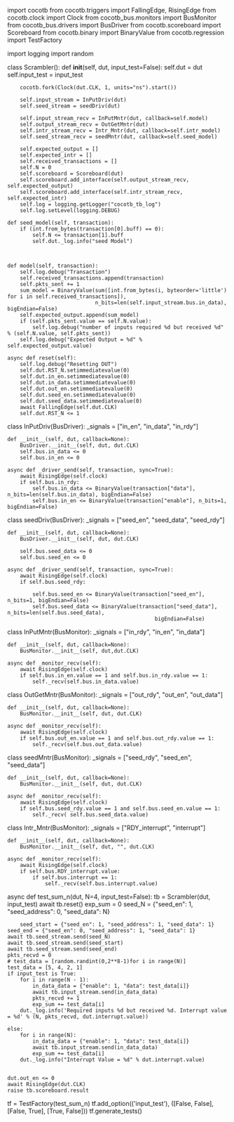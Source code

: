 import cocotb
from cocotb.triggers import FallingEdge, RisingEdge
from cocotb.clock import Clock
from cocotb_bus.monitors import BusMonitor
from cocotb_bus.drivers import BusDriver
from cocotb.scoreboard import Scoreboard
from cocotb.binary import BinaryValue
from cocotb.regression import TestFactory

import logging
import random


class Scrambler():
    def __init__(self, dut, input_test=False):
        self.dut = dut
        self.input_test = input_test
        

        cocotb.fork(Clock(dut.CLK, 1, units="ns").start())

        self.input_stream = InPutDriv(dut)
        self.seed_stream = seedDriv(dut)

        self.input_stream_recv = InPutMntr(dut, callback=self.model)
        self.output_stream_recv = OutGetMntr(dut)
        self.intr_stream_recv = Intr_Mntr(dut, callback=self.intr_model)
        self.seed_stream_recv = seedMntr(dut, callback=self.seed_model)

        self.expected_output = []
        self.expected_intr = []
        self.received_transactions = []
        self.N = 0
        self.scoreboard = Scoreboard(dut)
        self.scoreboard.add_interface(self.output_stream_recv, self.expected_output)
        self.scoreboard.add_interface(self.intr_stream_recv, self.expected_intr)
        self.log = logging.getLogger("cocotb_tb_log")
        self.log.setLevel(logging.DEBUG)

    def seed_model(self, transaction):
        if (int.from_bytes(transaction[0].buff) == 0):
            self.N <= transaction[1].buff
            self.dut._log.info("seed Model")

   

    def model(self, transaction):
        self.log.debug("Transaction")
        self.received_transactions.append(transaction)
        self.pkts_sent += 1
        sum_model = BinaryValue(sum([int.from_bytes(i, byteorder='little') for i in self.received_transactions]),
                                n_bits=len(self.input_stream.bus.in_data), bigEndian=False)
        self.expected_output.append(sum_model)
        if (self.pkts_sent.value == self.N.value):
            self.log.debug("number of inputs required %d but received %d" % (self.N.value, self.pkts_sent))
        self.log.debug("Expected Output = %d" % self.expected_output.value)

    async def reset(self):
        self.log.debug("Resetting DUT")
        self.dut.RST_N.setimmediatevalue(0)
        self.dut.in_en.setimmediatevalue(0)
        self.dut.in_data.setimmediatevalue(0)
        self.dut.out_en.setimmediatevalue(0)
        self.dut.seed_en.setimmediatevalue(0)
        self.dut.seed_data.setimmediatevalue(0)
        await FallingEdge(self.dut.CLK)
        self.dut.RST_N <= 1


class InPutDriv(BusDriver):
    _signals = ["in_en", "in_data", "in_rdy"]

    def __init__(self, dut, callback=None):
        BusDriver.__init__(self, dut, dut.CLK)
        self.bus.in_data <= 0
        self.bus.in_en <= 0

    async def _driver_send(self, transaction, sync=True):
        await RisingEdge(self.clock)
        if self.bus.in_rdy:
            self.bus.in_data <= BinaryValue(transaction["data"], n_bits=len(self.bus.in_data), bigEndian=False)
            self.bus.in_en <= BinaryValue(transaction["enable"], n_bits=1, bigEndian=False)


class seedDriv(BusDriver):
    _signals = ["seed_en", "seed_data", "seed_rdy"]

    def __init__(self, dut, callback=None):
        BusDriver.__init__(self, dut, dut.CLK)
       
        self.bus.seed_data <= 0
        self.bus.seed_en <= 0

    async def _driver_send(self, transaction, sync=True):
        await RisingEdge(self.clock)
        if self.bus.seed_rdy:
          
            self.bus.seed_en <= BinaryValue(transaction["seed_en"], n_bits=1, bigEndian=False)
            self.bus.seed_data <= BinaryValue(transaction["seed_data"], n_bits=len(self.bus.seed_data),
                                                   bigEndian=False)


class InPutMntr(BusMonitor):
    _signals = ["in_rdy", "in_en", "in_data"]

    def __init__(self, dut, callback=None):
        BusMonitor.__init__(self, dut,dut.CLK)

    async def _monitor_recv(self):
        await RisingEdge(self.clock)
        if self.bus.in_en.value == 1 and self.bus.in_rdy.value == 1:
            self._recv(self.bus.in_data.value)


class OutGetMntr(BusMonitor):
    _signals = ["out_rdy", "out_en", "out_data"]

    def __init__(self, dut, callback=None):
        BusMonitor.__init__(self, dut, dut.CLK)

    async def _monitor_recv(self):
        await RisingEdge(self.clock)
        if self.bus.out_en.value == 1 and self.bus.out_rdy.value == 1:
            self._recv(self.bus.out_data.value)


class seedMntr(BusMonitor):
    _signals = ["seed_rdy", "seed_en", "seed_data"]

    def __init__(self, dut, callback=None):
        BusMonitor.__init__(self, dut, dut.CLK)

    async def _monitor_recv(self):
        await RisingEdge(self.clock)
        if self.bus.seed_rdy.value == 1 and self.bus.seed_en.value == 1:
            self._recv( self.bus.seed_data.value)


class Intr_Mntr(BusMonitor):
    _signals = ["RDY_interrupt", "interrupt"]

    def __init__(self, dut, callback=None):
        BusMonitor.__init__(self, dut, "", dut.CLK)

    async def _monitor_recv(self):
        await RisingEdge(self.clock)
        if self.bus.RDY_interrupt.value:
            if self.bus.interrupt == 1:
                self._recv(self.bus.interrupt.value)


async def test_sum_n(dut, N=4, input_test=False):
    tb = Scrambler(dut, input_test)
    await tb.reset()
    exp_sum = 0
    seed_N = {"seed_en": 1, "seed_address": 0, "seed_data": N}
 
        seed_start = {"seed_en": 1, "seed_address": 1, "seed_data": 1}
    seed_end = {"seed_en": 0, "seed_address": 1, "seed_data": 1}
    await tb.seed_stream.send(seed_N)
    await tb.seed_stream.send(seed_start)
    await tb.seed_stream.send(seed_end)
    pkts_recvd = 0
    # test_data = [random.randint(0,2**8-1)for i in range(N)]
    test_data = [5, 4, 2, 1]
    if input_test is True:
        for i in range(N - 1):
            in_data_data = {"enable": 1, "data": test_data[i]}
            await tb.input_stream.send(in_data_data)
            pkts_recvd += 1
            exp_sum += test_data[i]
        dut._log.info('Required inputs %d but received %d. Interrupt value = %d' % (N, pkts_recvd, dut.interrupt.value))
   
    else:
        for i in range(N):
            in_data_data = {"enable": 1, "data": test_data[i]}
            await tb.input_stream.send(in_data_data)
            exp_sum += test_data[i]
        dut._log.info("Interrupt Value = %d" % dut.interrupt.value)

 
    dut.out_en <= 0
    await RisingEdge(dut.CLK)
    raise tb.scoreboard.result


tf = TestFactory(test_sum_n)
tf.add_option(('input_test'), ([False, False], [False, True], [True, False]))
tf.generate_tests()
